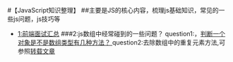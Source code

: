 #【JavaScript知识整理】
##主要是JS的核心内容，梳理js基础知识，常见的一些js问题，js技巧等
- [1:前端面试汇总](https://github.com/DarlingQing/JavaScript-Core/issues/1)
###2:js数组中经常碰到的一些问题？
  question1:，[判断一个对象是不是数组类型有几种方法？ ](http://blog.csdn.net/zhihua_w/article/details/52184289)
  question2:去除数组中的重复元素方法,可参照[转载文章](http://blog.csdn.net/zhihua_w/article/details/52184289)
